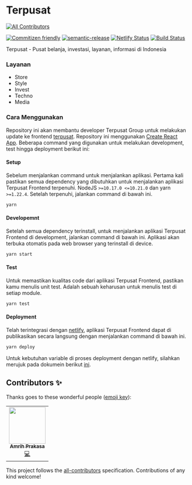 # Terpusat

<!-- ALL-CONTRIBUTORS-BADGE:START - Do not remove or modify this section -->

[![All Contributors](https://img.shields.io/badge/all_contributors-1-orange.svg?style=flat-square)](#contributors-)

<!-- ALL-CONTRIBUTORS-BADGE:END -->

[![Commitizen friendly](https://img.shields.io/badge/commitizen-friendly-brightgreen.svg)](http://commitizen.github.io/cz-cli/) [![semantic-release](https://img.shields.io/badge/%20%20%F0%9F%93%A6%F0%9F%9A%80-semantic--release-e10079.svg)](https://github.com/semantic-release/semantic-release) [![Netlify Status](https://api.netlify.com/api/v1/badges/8f0a4a18-b565-4556-a4c8-cc2ba0a31a63/deploy-status)](https://app.netlify.com/sites/terpusat/deploys) [![Build Status](https://travis-ci.org/devetek/Terpusat-Frontend.svg?branch=master)](https://travis-ci.org/devetek/Terpusat-Frontend)

Terpusat - Pusat belanja, investasi, layanan, informasi di Indonesia

### Layanan

- Store
- Style
- Invest
- Techno
- Media

### Cara Menggunakan

Repository ini akan membantu developer Terpusat Group untuk melakukan update ke frontend [terpusat](https://terpusat.com). Repository ini menggunakan [Create React App](https://create-react-app.dev/docs/getting-started/). Beberapa command yang digunakan untuk melakukan development, test hingga deployment berikut ini:

#### Setup

Sebelum menjalankan command untuk menjalankan aplikasi. Pertama kali pastikan semua dependency yang dibutuhkan untuk menjalankan aplikasi Terpusat Frontend terpenuhi. NodeJS `>=10.17.0 <=10.21.0` dan yarn `>=1.22.4`. Setelah terpenuhi, jalankan command di bawah ini.

```sh
yarn
```

#### Developemnt

Setelah semua dependency terinstall, untuk menjalankan aplikasi Terpusat Frontend di development, jalankan command di bawah ini. Aplikasi akan terbuka otomatis pada web browser yang terinstall di device.

```sh
yarn start
```

#### Test

Untuk memastikan kualitas code dari aplikasi Terpusat Frontend, pastikan kamu menulis unit test. Adalah sebuah keharusan untuk menulis test di setiap module.

```sh
yarn test
```

#### Deployment

Telah terintegrasi dengan [netlify](https://app.netlify.com/), aplikasi Terpusat Frontend dapat di publikasikan secara langsung dengan menjalankan command di bawah ini.

```sh
yarn deploy
```

Untuk kebutuhan variable di proses deployment dengan netlify, silahkan merujuk pada dokumein berikut [ini](https://docs.netlify.com/configure-builds/environment-variables/#netlify-configuration-variables).

## Contributors ✨

Thanks goes to these wonderful people ([emoji key](https://allcontributors.org/docs/en/emoji-key)):

<!-- ALL-CONTRIBUTORS-LIST:START - Do not remove or modify this section -->
<!-- prettier-ignore-start -->
<!-- markdownlint-disable -->
<table>
  <tr>
    <td align="center"><a href="https://m.tokopedia.com/"><img src="https://avatars0.githubusercontent.com/u/48669953?v=4" width="100px;" alt=""/><br /><sub><b>Amrih Prakasa</b></sub></a><br /><a href="https://github.com/devetek/Terpusat-Frontend/commits?author=prakasa-tkpd" title="Code">💻</a></td>
  </tr>
</table>

<!-- markdownlint-enable -->
<!-- prettier-ignore-end -->

<!-- ALL-CONTRIBUTORS-LIST:END -->

This project follows the [all-contributors](https://github.com/all-contributors/all-contributors) specification. Contributions of any kind welcome!
